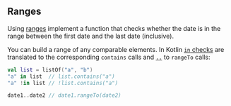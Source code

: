 ## Ranges

Using [ranges](https://kotlinlang.org/docs/reference/ranges.html)
implement a function that checks whether the date is in the range
between the first date and the last date (inclusive).

You can build a range of any comparable elements.
In Kotlin [`in` checks](https://kotlinlang.org/docs/reference/operator-overloading.html#in)
are translated to the corresponding `contains` calls
and [`..`](https://kotlinlang.org/docs/reference/operator-overloading.html#arithmetic)
to `rangeTo` calls:

```kotlin
val list = listOf("a", "b")
"a" in list  // list.contains("a")
"a" !in list // !list.contains("a")

date1..date2 // date1.rangeTo(date2)
```
